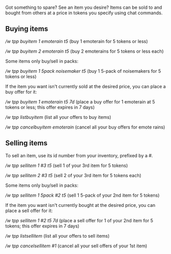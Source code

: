 Got something to spare? See an item you desire? Items can be sold to and bought from others at a price in tokens you specify using chat commands.

## Buying items

*/w tpp buyitem 1 emoterain t5* (buy 1 emoterain for 5 tokens or less)

*/w tpp buyitem 2 emoterain t5* (buy 2 emoterains for 5 tokens or less each)

Some items only buy/sell in packs:

*/w tpp buyitem 1 5pack noisemaker t5* (buy 1 5-pack of noisemakers for 5 tokens or less)

If the item you want isn't currently sold at the desired price, you can place a buy offer for it:

*/w tpp buyitem 1 emoterain t5 7d* (place a buy offer for 1 emoterain at 5 tokens or less; this offer expires in 7 days)

*/w tpp listbuyitem* (list all your offers to buy items)

*/w tpp cancelbuyitem emoterain* (cancel all your buy offers for emote rains)

## Selling items

To sell an item, use its id number from your inventory, prefixed by a #.

*/w tpp sellitem 1 #3 t5* (sell 1 of your 3rd item for 5 tokens)

*/w tpp sellitem 2 #3 t5* (sell 2 of your 3rd item for 5 tokens each)

Some items only buy/sell in packs:

*/w tpp sellitem 1 5pack #2 t5* (sell 1 5-pack of your 2nd item for 5 tokens)

If the item you want isn't currently bought at the desired price, you can place a sell offer for it:

*/w tpp sellitem 1 #2 t5 7d* (place a sell offer for 1 of your 2nd item for 5 tokens; this offer expires in 7 days)

*/w tpp listsellitem* (list all your offers to sell items)

*/w tpp cancelsellitem #1* (cancel all your sell offers of your 1st item)
